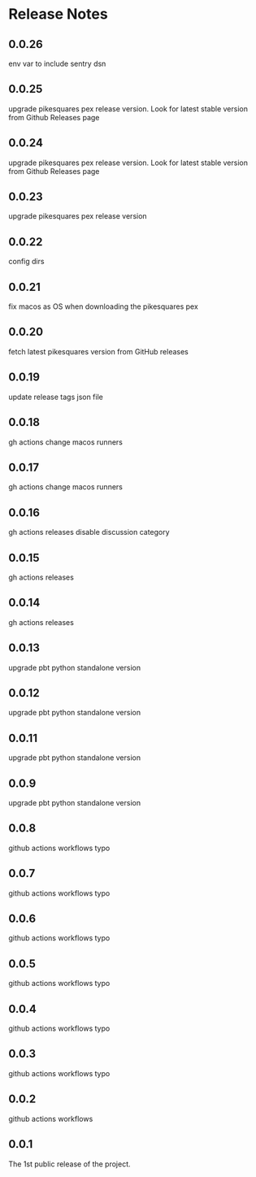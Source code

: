 # Release Notes

## 0.0.26

env var to include sentry dsn

## 0.0.25

upgrade pikesquares pex release version. Look for latest stable version from Github Releases page

## 0.0.24

upgrade pikesquares pex release version. Look for latest stable version from Github Releases page

## 0.0.23

upgrade pikesquares pex release version

## 0.0.22

config dirs

## 0.0.21

fix macos as OS when downloading the pikesquares pex

## 0.0.20

fetch latest pikesquares version from GitHub releases

## 0.0.19

update release tags json file

## 0.0.18

gh actions change macos runners

## 0.0.17

gh actions change macos runners

## 0.0.16

gh actions releases disable discussion category

## 0.0.15

gh actions releases

## 0.0.14

gh actions releases

## 0.0.13

upgrade pbt python standalone version

## 0.0.12

upgrade pbt python standalone version

## 0.0.11

upgrade pbt python standalone version

## 0.0.9

upgrade pbt python standalone version

## 0.0.8

github actions workflows typo

## 0.0.7

github actions workflows typo

## 0.0.6

github actions workflows typo

## 0.0.5

github actions workflows typo

## 0.0.4

github actions workflows typo

## 0.0.3

github actions workflows typo

## 0.0.2

github actions workflows

## 0.0.1

The 1st public release of the project.
